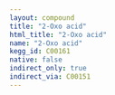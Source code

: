 ```yaml
---
layout: compound
title: "2-Oxo acid"
html_title: "2-Oxo acid"
name: "2-Oxo acid"
kegg_id: C00161
native: false
indirect_only: true
indirect_via: C00151
---
```

